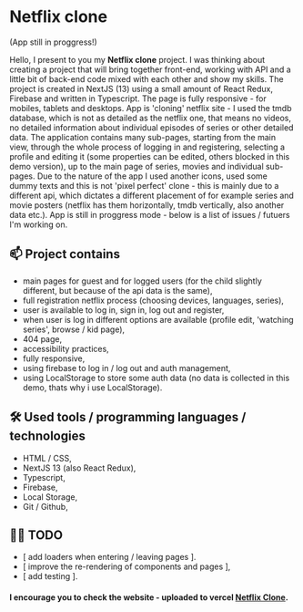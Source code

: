 # Netflix clone

(App still in proggress!)

Hello, I present to you my **Netflix clone** project. I was thinking about creating a project that will bring together front-end, working with API and a little bit of back-end code mixed with each other and show my skills. The project is created in NextJS (13) using a small amount of React Redux, Firebase and written in Typescript.
The page is fully responsive - for mobiles, tablets and desktops. App is 'cloning' netflix site - I used the tmdb database, which is not as detailed as the netflix one, that means no videos, no detailed information about individual episodes of series or other detailed data. The application contains many sub-pages, starting from the main view, through the whole process of logging in and registering, selecting a profile and editing it (some properties can be edited, others blocked in this demo version), up to the main page of series, movies and individual sub-pages. Due to the nature of the app I used another icons, used some dummy texts and this is not 'pixel perfect' clone - this is mainly due to a different api, which dictates a different placement of for example series and movie posters (netflix has them horizontally, tmdb vertically, also another data etc.).
App is still in proggress mode - below is a list of issues / futuers I'm working on.

## 📫 Project contains

-   main pages for guest and for logged users (for the child slightly different, but because of the api data is the same),
-   full registration netflix process (choosing devices, languages, series),
-   user is available to log in, sign in, log out and register,
-   when user is log in different options are available (profile edit, 'watching series', browse / kid page),
-   404 page,
-   accessibility practices,
-   fully responsive,
-   using firebase to log in / log out and auth management,
-   using LocalStorage to store some auth data (no data is collected in this demo, thats why i use LocalStorage).

## 🛠 Used tools / programming languages / technologies

-   HTML / CSS,
-   NextJS 13 (also React Redux),
-   Typescript,
-   Firebase,
-   Local Storage,
-   Git / Github,

## 👩‍💻 TODO

-   [ add loaders when entering / leaving pages ].
-   [ improve the re-rendering of components and pages ],
-   [ add testing ].

#### I encourage you to check the website - uploaded to vercel [Netflix Clone](https://netflixclone-eosin-gamma.vercel.app/).

